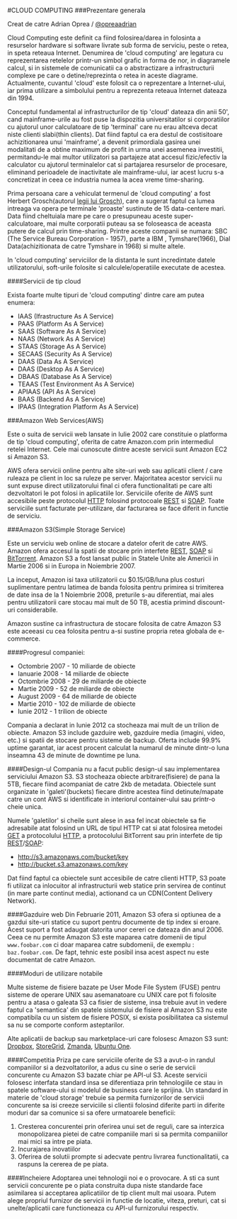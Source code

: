 #CLOUD COMPUTING
###Prezentare generala

Creat de catre Adrian Oprea / [@opreaadrian](https://twitter.com/opreaadrian)




Cloud Computing este definit ca fiind folosirea/darea in folosinta a resurselor hardware si software livrate sub forma de serviciu, peste o retea, in speta reteaua Internet. Denumirea de 'cloud computing' are legatura cu reprezentarea retelelor printr-un simbol grafic in forma de nor, in diagramele calcul, si in sistemele de comunicatii ca o abstractizare a infrastructurii complexe pe care o detine/reprezinta o retea in aceste diagrame. Actualmente, cuvantul 'cloud' este folosit ca o reprezentare a Internet-ului, iar prima utilizare a simbolului pentru a reprezenta reteaua Internet dateaza din 1994.

Conceptul fundamental al infrastructurilor de tip 'cloud' dateaza din anii 50', cand mainframe-urile au fost puse la dispozitia universitatilor si corporatiilor cu ajutorul unor calculatoare de tip 'terminal' care nu erau altceva decat niste clienti slabi(thin clients). Dat fiind faptul ca era destul de costisitoare achizitionarea unui 'mainframe', a devenit primordiala gasirea unei modalitati de a obtine maximum de profit in urma unei asemenea investitii, permitandu-le mai multor utilizatori sa partajeze atat accesul fizic/efectiv la calculator cu ajutorul terminalelor cat si partajarea resurselor de procesare, eliminand perioadele de inactivitate ale mainframe-ului, iar acest lucru s-a concretizat in ceea ce industria numea la acea vreme time-sharing.

Prima persoana care a vehiculat termenul de 'cloud computing' a fost Herbert Grosch(autorul [legii lui Grosch](http://en.wikipedia.org/wiki/Grosch%27s_law)), care a sugerat faptul ca lumea intreaga va opera pe terminale 'proaste' sustinute de 15 data-centere mari. Data fiind cheltuiala mare pe care o presupuneau aceste super-calculatoare, mai multe corporatii puteau sa se foloseasca de aceasta putere de calcul prin time-sharing. Printre aceste companii se numara: SBC (The Service Bureau Corporation - 1957), parte a IBM , Tymshare(1966), Dial Data(achizitionata de catre Tymshare in 1968) si multe altele.

In 'cloud computing' serviciilor de la distanta le sunt incredintate datele utilizatorului, soft-urile folosite si calculele/operatiile executate de acestea.



####Servicii de tip cloud

Exista foarte multe tipuri de 'cloud computing' dintre care am putea enumera:
 
+ IAAS (Ifrastructure As A Service)
+ PAAS (Platform As A Service)
+ SAAS (Software As A Service)
+ NAAS (Network As A Service)
+ STAAS (Storage As A Service)
+ SECAAS (Security As A Service)
+ DAAS (Data As A Service)
+ DAAS (Desktop As A Service)
+ DBAAS (Database As A Service)
+ TEAAS (Test Environment As A Service)
+ APIAAS (API As A Service)
+ BAAS (Backend As A Service)
+ IPAAS (Integration Platform As A Service)



###Amazon Web Services(AWS)

Este o suita de servicii web lansate in Iulie 2002 care constituie o platforma de tip 'cloud computing', oferita de catre Amazon.com prin intermediul retelei Internet. Cele mai cunoscute dintre aceste servicii sunt Amazon EC2 si Amazon S3.

AWS ofera servicii online pentru alte site-uri web sau aplicatii client / care ruleaza pe client in loc sa ruleze pe server. Majoritatea acestor servicii nu sunt expuse direct utilizatorului final ci ofera functionalitati pe care alti dezvoltatori le pot folosi in aplicatiile lor. Serviciile oferite de AWS sunt accesibile peste protocolul [HTTP](http://en.wikipedia.org/wiki/Hypertext_Transfer_Protocol) folosind protocoale [REST](http://en.wikipedia.org/wiki/Representational_State_Transfer) si [SOAP](http://en.wikipedia.org/wiki/SOAP_(protocol)). Toate serviciile sunt facturate per-utilizare, dar facturarea se face diferit in functie de serviciu.



###Amazon S3(Simple Storage Service)

Este un serviciu web online de stocare a datelor oferit de catre AWS. Amazon ofera accesul la spatii de stocare prin interfete [REST](http://en.wikipedia.org/wiki/Representational_State_Transfer), [SOAP](http://en.wikipedia.org/wiki/SOAP_(protocol)) si [BitTorrent](http://en.wikipedia.org/wiki/BitTorrent_(protocol)). Amazon S3 a fost lansat public in Statele Unite ale Americii in Martie 2006 si in Europa in Noiembrie 2007.

La inceput, Amazon isi taxa utilizatorii cu $0.15/GB/luna plus costuri suplimentare pentru latimea de banda folosita pentru primirea si trimiterea de date insa de la 1 Noiembrie 2008, preturile s-au diferentiat, mai ales pentru utilizatorii care stocau mai mult de 50 TB, acestia primind discount-uri considerabile.

Amazon sustine ca infrastructura de stocare folosita de catre Amazon S3 este aceeasi cu cea folosita pentru a-si sustine propria retea globala de e-commerce. 



####Progresul companiei:

+ Octombrie 2007 - 10 miliarde de obiecte
+ Ianuarie 2008 - 14 miliarde de obiecte
+ Octombrie 2008 - 29 de miliarde de obiecte
+ Martie 2009 - 52 de miliarde de obiecte
+ August 2009 - 64 de miliarde de obiecte
+ Martie 2010 - 102 de miliarde de obiecte
+ Iunie 2012 - 1 trilion de obiecte

Compania a declarat in Iunie 2012 ca stocheaza mai mult de un trilion de obiecte.
Amazon S3 include gazduire web, gazduire media (imagini, video, etc.) si spatii de stocare pentru sisteme de backup. Oferta include 99.9% uptime garantat, iar acest procent calculat la numarul de minute dintr-o luna inseamna 43 de minute de downtime pe luna.



####Design-ul
Compania nu a facut public design-ul sau implementarea serviciului Amazon S3. S3 stocheaza obiecte arbitrare(fisiere) de pana la 5TB, fiecare fiind acompaniat de catre 2kb de metadata.  Obiectele sunt organizate in 'galeti'(buckets) fiecare dintre acestea fiind detinute/mapate catre un cont AWS si identificate in interiorul container-ului sau printr-o cheie unica. 

Numele 'galetilor' si cheile sunt alese in asa fel incat obiectele sa fie adresabile atat folosind un URL de tipul HTTP cat si atat folosirea metodei [GET](http://www.w3.org/Protocols/rfc2616/rfc2616-sec9.html) a protocolului [HTTP](http://en.wikipedia.org/wiki/Hypertext_Transfer_Protocol), a protocolului BitTorrent sau prin interfete de tip [REST](http://en.wikipedia.org/wiki/Representational_State_Transfer)/[SOAP](http://en.wikipedia.org/wiki/SOAP_(protocol)):

+ http://s3.amazonaws.com/bucket/key
+ http://bucket.s3.amazonaws.com/key

Dat fiind faptul ca obiectele sunt accesibile de catre clienti HTTP, S3 poate fi utilizat ca inlocuitor al infrastructurii web statice prin servirea de continut (in mare parte continut media), actionand ca un CDN(Content Delivery Network).



####Gazduire web
Din Februarie 2011, Amazon S3 ofera si optiunea de a gazdui site-uri statice cu suport pentru documente de tip index si eroare. Acest suport a fost adaugat datorita unor cereri ce dateaza din anul 2006. Ceea ce nu permite Amazon S3 este maparea catre domenii de tipul `www.foobar.com` ci doar maparea catre subdomenii, de exemplu : `baz.foobar.com`. De fapt, tehnic este posibil insa acest aspect nu este documentat de catre Amazon.



####Moduri de utilizare notabile

Multe sisteme de fisiere bazate pe User Mode File System (FUSE) pentru sisteme de operare UNIX sau asemanatoare cu UNIX care pot fi folosite pentru a atasa o galeata S3 ca fisier de sisteme, insa trebuie avut in vedere faptul ca 'semantica' din spatele sistemului de fisiere al Amazon S3 nu este compatibila cu un sistem de fisiere POSIX, si exista posibilitatea ca sistemul sa nu se comporte conform asteptarilor.

Alte aplicatii de backup sau marketplace-uri care folosesc Amazon S3 sunt: [Dropbox](), [StoreGrid](), [Zmanda](), [Ubuntu One]().



####Competitia
Priza pe care serviciile oferite de S3 a avut-o in randul companiilor si a dezvoltatorilor, a adus cu sine o serie de servicii concurente cu Amazon S3 bazate chiar pe API-ul S3. Aceste servicii folosesc interfata standard insa se diferentiaza prin tehnologiile ce stau in spatele software-ului si modelul de business care le sprijina. Un standard in materie de 'cloud storage' trebuie sa permita furnizorilor de servicii concurente sa isi creeze serviciile si clientii folosind diferite parti in diferite moduri dar sa comunice si sa ofere urmatoarele beneficii:

1. Cresterea concurentei prin oferirea unui set de reguli, care sa interzica monopolizarea pietei de catre companiile mari si sa permita companiilor mai mici sa intre pe piata.
2. Incurajarea inovatiilor
3. Oferirea de solutii prompte si adecvate pentru livrarea functionalitatii, ca raspuns la cererea de pe piata.



####Incheiere
Adoptarea unei tehnologii noi e o provocare. A sti ca sunt servicii concurente pe o piata construita dupa niste standarde face asimilarea si acceptarea aplicatiilor de tip client mult mai usoara. Putem alege propriul furnizor de servicii in functie de locatie, viteza, preturi, cat si unelte/aplicatii care functioneaza cu API-ul furnizorului respectiv.